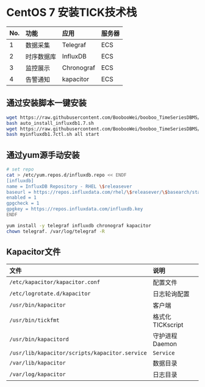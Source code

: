 # CentOS 7 安装TICK技术栈


|No.|功能|应用|服务器|
|:--|:--|:--|:--|
|1|数据采集|Telegraf|ECS|
|2|时序数据库|InfluxDB|ECS|
|3|监控展示|Chronograf|ECS|
|4|告警通知|kapacitor|ECS|

## 通过安装脚本一键安装


```bash
wget https://raw.githubusercontent.com/BoobooWei/booboo_TimeSeriesDBMS/master/scripts/auto_install_influxdb1.7.sh
bash auto_install_influxdb1.7.sh
wget https://raw.githubusercontent.com/BoobooWei/booboo_TimeSeriesDBMS/master/scripts/myinfluxdb1.7ctl.sh
bash myinfluxdb1.7ctl.sh all start
```


## 通过yum源手动安装

 ```bash
 # set repo
 cat > /etc/yum.repos.d/influxdb.repo << ENDF
 [influxdb]
 name = InfluxDB Repository - RHEL \$releasever
 baseurl = https://repos.influxdata.com/rhel/\$releasever/\$basearch/stable
 enabled = 1
 gpgcheck = 1
 gpgkey = https://repos.influxdata.com/influxdb.key
 ENDF

 yum install -y telegraf influxdb chronograf kapacitor
 chown telegraf. /var/log/telegraf -R
 ```

 ## Kapacitor文件

|文件|说明|
|:--|:--|
|`/etc/kapacitor/kapacitor.conf`|配置文件|
|`/etc/logrotate.d/kapacitor`|日志轮询配置|
|`/usr/bin/kapacitor`|客户端|
|`/usr/bin/tickfmt`|格式化TICKscript|
|`/usr/bin/kapacitord`|守护进程Daemon|
|`/usr/lib/kapacitor/scripts/kapacitor.service`|`Service`|
|`/var/lib/kapacitor`|数据目录|
|`/var/log/kapacitor`|日志目录|
